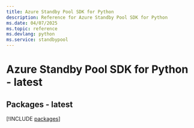 ```yaml
---
title: Azure Standby Pool SDK for Python
description: Reference for Azure Standby Pool SDK for Python
ms.date: 04/07/2025
ms.topic: reference
ms.devlang: python
ms.service: standbypool
---
```

# Azure Standby Pool SDK for Python - latest
## Packages - latest
[!INCLUDE [packages](standby-pool-index.md)]